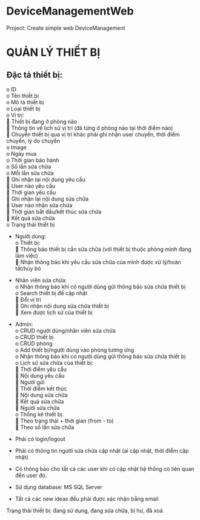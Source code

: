 # DeviceManagementWeb
Project: Create simple web DeviceManagement
# QUẢN LÝ THIẾT BỊ
## Đặc tả thiết bị:
o	ID <br/>
o	Tên thiết bị <br/>
o	Mô tả thiết bị<br/>
o	Loại thiết bị<br/>
o	Vị trí:<br/>
  	Thiết bị đang ở phòng nào<br/>
  	Thông tin về lịch sử vị trí (đã từng ở phòng nào tại thời điểm nào)<br/>
  	Chuyển thiết bị qua vị trí khác phải ghi nhận user chuyển, thời điểm chuyển, lý do chuyển<br/>
o	Image<br/>
o	Ngày mua<br/>
o	Thời gian bảo hành<br/>
o	Số lần sửa chữa<br/>
o	Mỗi lần sửa chữa <br/>
  	Ghi nhận lại nội dung yêu cầu<br/>
  	User nào yêu cầu<br/>
  	Thời gian yêu cầu<br/>
  	Ghi nhận lại nội dung sửa chữa<br/>
  	User nào nhận sửa chữa<br/>
  	Thời gian bắt đầu/kết thúc sửa chữa<br/>
  	Kết quả sửa chữa<br/>
o	Trạng thái thiết bị<br/>
-	Người dùng:<br/>
o	Thiết bị:<br/>
  	Thông báo thiết bị cần sửa chữa (với thiết bị thuộc phòng mình đang làm việc)<br/>
  	Nhận thông báo khi yêu cầu sửa chữa của mình được xử lý/hoàn tất/hủy bỏ<br/>
-	Nhân viên sửa chữa:<br/>
o	Nhận thông báo khi có người dùng gửi thông báo sửa chữa thiết bị<br/>
o	Search thiết bị để cập nhật <br/>
  	Đổi vị trí<br/>
  	Ghi nhận nội dung sửa chữa thiết bị<br/>
  	Xem được lịch sử của thiết bị<br/>
-	Admin:<br/>
o	CRUD người dùng/nhân viên sửa chữa<br/>
o	CRUD thiết bị<br/>
o	CRUD phòng<br/>
o	Add thiết bị/người dùng vào phòng tương ứng<br/>
o	Nhận thông báo khi có người dùng gửi thông báo sửa chữa thiết bị<br/>
o	Lịch sử sửa chữa của thiết bị:<br/>
  	Thời điểm yêu cầu<br/>
  	Nội dung yêu cầu<br/>
  	Người gửi<br/>
  	Thời điểm kết thúc<br/>
  	Nội dung sửa chữa<br/>
  	Kết quả sửa chữa<br/>
  	Người sửa chữa<br/>
o	Thống kê thiết bị:<br/>
  	Theo trạng thái + thời gian (from - to)<br/>
  	Theo số lần sửa chữa<br/>

-	Phải có login/logout<br/>
-	Phải có thông tin người sửa chữa cập nhật (ai cập nhật, thời điểm cập nhật)<br/>
-	Có thông báo cho tất cả các user khi có cập nhật hệ thống có liên quan đến user đó.<br/>
-	Sử dụng database: MS SQL Server <br/>
-	Tất cả các new ideas đều phải được xác nhận bằng email<br/>

Trạng thái thiết bị: đang sử dụng, đang sửa chữa, bị hư, đã xoá 

